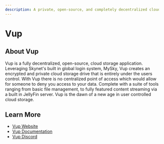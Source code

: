 ```yaml
---
description: A private, open-source, and completely decentralized cloud storage
---
```


# Vup

## About Vup

Vup is a fully decentralized, open-source, cloud storage application. Leveraging Skynet's built in global login system, MySky, Vup creates an encrypted and private cloud storage drive that is entirely under the users control. With Vup there is no centralized point of access which would allow for someone to deny you access to your data. Complete with a suite of tools ranging from basic file management, to fully featured content streaming via a built in JellyFin server. Vup is the dawn of a new age in user controlled cloud storage.

## Learn More

* [Vup Website](https://vup.app)
* [Vup Documentation](https://docs.vup.app)
* [Vup Discord](https://discord.vup.app)
